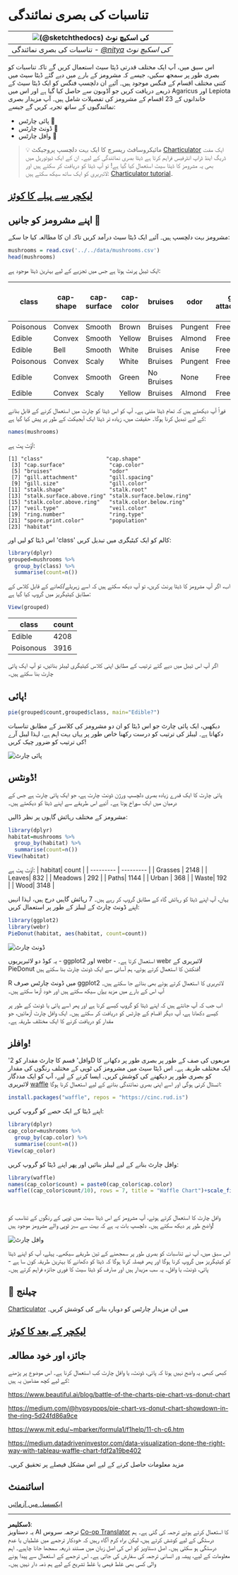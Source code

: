 <!--
CO_OP_TRANSLATOR_METADATA:
{
  "original_hash": "47028abaaafa2bcb1079702d20569066",
  "translation_date": "2025-08-27T10:39:01+00:00",
  "source_file": "3-Data-Visualization/R/11-visualization-proportions/README.md",
  "language_code": "ur"
}
-->
# تناسبات کی بصری نمائندگی

|![ [(@sketchthedocs)](https://sketchthedocs.dev) کی اسکیچ نوٹ ](../../../sketchnotes/11-Visualizing-Proportions.png)|
|:---:|
|تناسبات کی بصری نمائندگی - _[@nitya](https://twitter.com/nitya) کی اسکیچ نوٹ_ |

اس سبق میں، آپ ایک مختلف قدرتی ڈیٹا سیٹ استعمال کریں گے تاکہ تناسبات کو بصری طور پر سمجھ سکیں، جیسے کہ مشرومز کے بارے میں دیے گئے ڈیٹا سیٹ میں کتنی مختلف اقسام کے فنگس موجود ہیں۔ آئیے ان دلچسپ فنگس کو ایک ڈیٹا سیٹ کے ذریعے دریافت کریں جو آڈوبون سے حاصل کیا گیا ہے اور اس میں Agaricus اور Lepiota خاندانوں کے 23 اقسام کے مشرومز کی تفصیلات شامل ہیں۔ آپ مزیدار بصری نمائندگیوں کے ساتھ تجربہ کریں گے جیسے:

- پائی چارٹس 🥧
- ڈونٹ چارٹس 🍩
- وافل چارٹس 🧇

> 💡 مائیکروسافٹ ریسرچ کا ایک بہت دلچسپ پروجیکٹ [Charticulator](https://charticulator.com) ایک مفت ڈریگ اینڈ ڈراپ انٹرفیس فراہم کرتا ہے ڈیٹا بصری نمائندگی کے لیے۔ ان کے ایک ٹیوٹوریل میں بھی یہ مشرومز کا ڈیٹا سیٹ استعمال کیا گیا ہے! تو آپ ڈیٹا کو دریافت کر سکتے ہیں اور لائبریری کو ایک ساتھ سیکھ سکتے ہیں: [Charticulator tutorial](https://charticulator.com/tutorials/tutorial4.html)۔

## [لیکچر سے پہلے کا کوئز](https://purple-hill-04aebfb03.1.azurestaticapps.net/quiz/20)

## اپنے مشرومز کو جانیں 🍄

مشرومز بہت دلچسپ ہیں۔ آئیے ایک ڈیٹا سیٹ درآمد کریں تاکہ ان کا مطالعہ کیا جا سکے:

```r
mushrooms = read.csv('../../data/mushrooms.csv')
head(mushrooms)
```
ایک ٹیبل پرنٹ ہوتا ہے جس میں تجزیے کے لیے بہترین ڈیٹا موجود ہے:


| class     | cap-shape | cap-surface | cap-color | bruises | odor    | gill-attachment | gill-spacing | gill-size | gill-color | stalk-shape | stalk-root | stalk-surface-above-ring | stalk-surface-below-ring | stalk-color-above-ring | stalk-color-below-ring | veil-type | veil-color | ring-number | ring-type | spore-print-color | population | habitat |
| --------- | --------- | ----------- | --------- | ------- | ------- | --------------- | ------------ | --------- | ---------- | ----------- | ---------- | ------------------------ | ------------------------ | ---------------------- | ---------------------- | --------- | ---------- | ----------- | --------- | ----------------- | ---------- | ------- |
| Poisonous | Convex    | Smooth      | Brown     | Bruises | Pungent | Free            | Close        | Narrow    | Black      | Enlarging   | Equal      | Smooth                   | Smooth                   | White                  | White                  | Partial   | White      | One         | Pendant   | Black             | Scattered  | Urban   |
| Edible    | Convex    | Smooth      | Yellow    | Bruises | Almond  | Free            | Close        | Broad     | Black      | Enlarging   | Club       | Smooth                   | Smooth                   | White                  | White                  | Partial   | White      | One         | Pendant   | Brown             | Numerous   | Grasses |
| Edible    | Bell      | Smooth      | White     | Bruises | Anise   | Free            | Close        | Broad     | Brown      | Enlarging   | Club       | Smooth                   | Smooth                   | White                  | White                  | Partial   | White      | One         | Pendant   | Brown             | Numerous   | Meadows |
| Poisonous | Convex    | Scaly       | White     | Bruises | Pungent | Free            | Close        | Narrow    | Brown      | Enlarging   | Equal      | Smooth                   | Smooth                   | White                  | White                  | Partial   | White      | One         | Pendant   | Black             | Scattered  | Urban 
| Edible | Convex       |Smooth       | Green     | No Bruises| None   |Free            | Crowded       | Broad     | Black      | Tapering   | Equal      |  Smooth | Smooth                    | White                 | White                  | Partial    | White     | One         | Evanescent | Brown             | Abundant | Grasses
|Edible  |  Convex      | Scaly   | Yellow         | Bruises  | Almond  | Free | Close  |   Broad   |   Brown  | Enlarging   |   Club                      | Smooth                  | Smooth    | White                 |  White                | Partial      | White    |  One  |  Pendant | Black   | Numerous | Grasses
      
فوراً آپ دیکھتے ہیں کہ تمام ڈیٹا متنی ہے۔ آپ کو اس ڈیٹا کو چارٹ میں استعمال کرنے کے قابل بنانے کے لیے تبدیل کرنا ہوگا۔ حقیقت میں، زیادہ تر ڈیٹا ایک آبجیکٹ کے طور پر پیش کیا گیا ہے:

```r
names(mushrooms)
```

آؤٹ پٹ ہے:

```output
[1] "class"                    "cap.shape"               
 [3] "cap.surface"              "cap.color"               
 [5] "bruises"                  "odor"                    
 [7] "gill.attachment"          "gill.spacing"            
 [9] "gill.size"                "gill.color"              
[11] "stalk.shape"              "stalk.root"              
[13] "stalk.surface.above.ring" "stalk.surface.below.ring"
[15] "stalk.color.above.ring"   "stalk.color.below.ring"  
[17] "veil.type"                "veil.color"              
[19] "ring.number"              "ring.type"               
[21] "spore.print.color"        "population"              
[23] "habitat"            
```
اس ڈیٹا کو لیں اور 'class' کالم کو ایک کیٹیگری میں تبدیل کریں:

```r
library(dplyr)
grouped=mushrooms %>%
  group_by(class) %>%
  summarise(count=n())
```


اب، اگر آپ مشرومز کا ڈیٹا پرنٹ کریں، تو آپ دیکھ سکتے ہیں کہ اسے زہریلے/کھانے کے قابل کلاس کے مطابق کیٹیگریز میں گروپ کیا گیا ہے:
```r
View(grouped)
```


| class | count |
| --------- | --------- |
| Edible | 4208 |
| Poisonous| 3916 |



اگر آپ اس ٹیبل میں دیے گئے ترتیب کے مطابق اپنی کلاس کیٹیگری لیبلز بنائیں، تو آپ ایک پائی چارٹ بنا سکتے ہیں۔

## پائی!

```r
pie(grouped$count,grouped$class, main="Edible?")
```
دیکھیں، ایک پائی چارٹ جو اس ڈیٹا کو ان دو مشرومز کی کلاسز کے مطابق تناسبات دکھاتا ہے۔ لیبلز کی ترتیب کو درست رکھنا خاص طور پر یہاں بہت اہم ہے، لہذا لیبل آرے کی ترتیب کو ضرور چیک کریں!

![پائی چارٹ](../../../../../translated_images/pie1-wb.685df063673751f4b0b82127f7a52c7f9a920192f22ae61ad28412ba9ace97bf.ur.png)

## ڈونٹس!

پائی چارٹ کا ایک قدرے زیادہ بصری دلچسپ ورژن ڈونٹ چارٹ ہے، جو ایک پائی چارٹ ہے جس کے درمیان میں ایک سوراخ ہوتا ہے۔ آئیے اس طریقے سے اپنے ڈیٹا کو دیکھتے ہیں۔

مشرومز کے مختلف رہائش گاہوں پر نظر ڈالیں:

```r
library(dplyr)
habitat=mushrooms %>%
  group_by(habitat) %>%
  summarise(count=n())
View(habitat)
```
آؤٹ پٹ ہے:
| habitat| count |
| --------- | --------- |
| Grasses    | 2148 |
| Leaves| 832 |
| Meadows    | 292 |
| Paths| 1144 |
| Urban    | 368 |
| Waste| 192 |
| Wood| 3148 |


یہاں، آپ اپنے ڈیٹا کو رہائش گاہ کے مطابق گروپ کر رہے ہیں۔ 7 رہائش گاہیں درج ہیں، لہذا انہیں اپنے ڈونٹ چارٹ کے لیبلز کے طور پر استعمال کریں:

```r
library(ggplot2)
library(webr)
PieDonut(habitat, aes(habitat, count=count))
```

![ڈونٹ چارٹ](../../../../../translated_images/donut-wb.34e6fb275da9d834c2205145e39a3de9b6878191dcdba6f7a9e85f4b520449bc.ur.png)

یہ کوڈ دو لائبریریوں - ggplot2 اور webr - استعمال کرتا ہے۔ webr لائبریری کے PieDonut فنکشن کا استعمال کرتے ہوئے، ہم آسانی سے ایک ڈونٹ چارٹ بنا سکتے ہیں!

R میں ڈونٹ چارٹس صرف ggplot2 لائبریری کا استعمال کرتے ہوئے بھی بنائے جا سکتے ہیں۔ آپ اس کے بارے میں مزید [یہاں](https://www.r-graph-gallery.com/128-ring-or-donut-plot.html) سیکھ سکتے ہیں اور خود آزما سکتے ہیں۔

اب جب کہ آپ جانتے ہیں کہ اپنے ڈیٹا کو گروپ کیسے کرنا ہے اور پھر اسے پائی یا ڈونٹ کے طور پر کیسے دکھانا ہے، آپ دیگر اقسام کے چارٹس کو دریافت کر سکتے ہیں۔ ایک وافل چارٹ آزمائیں، جو مقدار کو دریافت کرنے کا ایک مختلف طریقہ ہے۔
## وافلز!

'وافل' قسم کا چارٹ مقدار کو 2D مربعوں کی صف کے طور پر بصری طور پر دکھانے کا ایک مختلف طریقہ ہے۔ اس ڈیٹا سیٹ میں مشرومز کی ٹوپی کے مختلف رنگوں کی مقدار کو بصری طور پر دیکھنے کی کوشش کریں۔ ایسا کرنے کے لیے، آپ کو ایک مددگار لائبریری [waffle](https://cran.r-project.org/web/packages/waffle/waffle.pdf) انسٹال کرنی ہوگی اور اسے اپنی بصری نمائندگی بنانے کے لیے استعمال کرنا ہوگا:

```r
install.packages("waffle", repos = "https://cinc.rud.is")
```

اپنے ڈیٹا کے ایک حصے کو گروپ کریں:

```r
library(dplyr)
cap_color=mushrooms %>%
  group_by(cap.color) %>%
  summarise(count=n())
View(cap_color)
```

وافل چارٹ بنانے کے لیے لیبلز بنائیں اور پھر اپنے ڈیٹا کو گروپ کریں:

```r
library(waffle)
names(cap_color$count) = paste0(cap_color$cap.color)
waffle((cap_color$count/10), rows = 7, title = "Waffle Chart")+scale_fill_manual(values=c("brown", "#F0DC82", "#D2691E", "green", 
                                                                                     "pink", "purple", "red", "grey", 
                                                                                     "yellow","white"))
```

وافل چارٹ کا استعمال کرتے ہوئے، آپ مشرومز کے اس ڈیٹا سیٹ میں ٹوپی کے رنگوں کے تناسب کو واضح طور پر دیکھ سکتے ہیں۔ دلچسپ بات یہ ہے کہ بہت سے سبز ٹوپی والے مشرومز موجود ہیں!

![وافل چارٹ](../../../../../translated_images/waffle.aaa75c5337735a6ef32ace0ffb6506ef49e5aefe870ffd72b1bb080f4843c217.ur.png)

اس سبق میں، آپ نے تناسبات کو بصری طور پر سمجھنے کے تین طریقے سیکھے۔ پہلے، آپ کو اپنے ڈیٹا کو کیٹیگریز میں گروپ کرنا ہوگا اور پھر فیصلہ کرنا ہوگا کہ ڈیٹا کو دکھانے کا بہترین طریقہ کون سا ہے - پائی، ڈونٹ، یا وافل۔ یہ سب مزیدار ہیں اور صارف کو ڈیٹا سیٹ کا فوری جائزہ فراہم کرتے ہیں۔

## 🚀 چیلنج

[Charticulator](https://charticulator.com) میں ان مزیدار چارٹس کو دوبارہ بنانے کی کوشش کریں۔
## [لیکچر کے بعد کا کوئز](https://purple-hill-04aebfb03.1.azurestaticapps.net/quiz/21)

## جائزہ اور خود مطالعہ

کبھی کبھی یہ واضح نہیں ہوتا کہ پائی، ڈونٹ، یا وافل چارٹ کب استعمال کرنا ہے۔ اس موضوع پر پڑھنے کے لیے کچھ مضامین یہ ہیں:

https://www.beautiful.ai/blog/battle-of-the-charts-pie-chart-vs-donut-chart

https://medium.com/@hypsypops/pie-chart-vs-donut-chart-showdown-in-the-ring-5d24fd86a9ce

https://www.mit.edu/~mbarker/formula1/f1help/11-ch-c6.htm

https://medium.datadriveninvestor.com/data-visualization-done-the-right-way-with-tableau-waffle-chart-fdf2a19be402

مزید معلومات حاصل کرنے کے لیے اس مشکل فیصلے پر تحقیق کریں۔
## اسائنمنٹ

[ایکسسل میں آزمائیں](assignment.md)

---

**ڈسکلیمر**:  
یہ دستاویز AI ترجمہ سروس [Co-op Translator](https://github.com/Azure/co-op-translator) کا استعمال کرتے ہوئے ترجمہ کی گئی ہے۔ ہم درستگی کے لیے کوشش کرتے ہیں، لیکن براہ کرم آگاہ رہیں کہ خودکار ترجمے میں غلطیاں یا عدم درستگی ہو سکتی ہیں۔ اصل دستاویز کو اس کی اصل زبان میں مستند ذریعہ سمجھا جانا چاہیے۔ اہم معلومات کے لیے، پیشہ ور انسانی ترجمہ کی سفارش کی جاتی ہے۔ اس ترجمے کے استعمال سے پیدا ہونے والی کسی بھی غلط فہمی یا غلط تشریح کے لیے ہم ذمہ دار نہیں ہیں۔